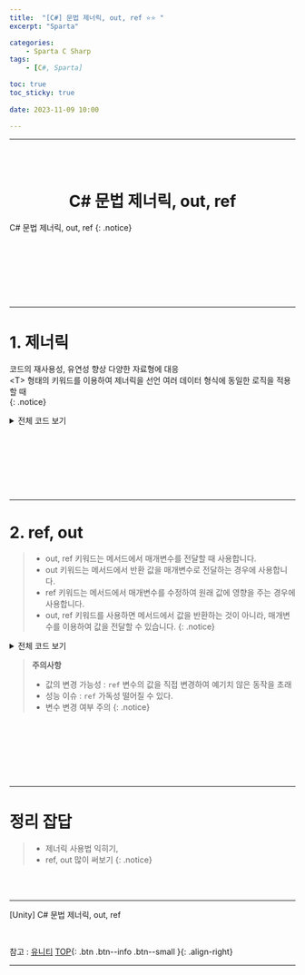 ```yaml
---
title:  "[C#] 문법 제너릭, out, ref ⭐⭐ "
excerpt: "Sparta"

categories:
    - Sparta C Sharp
tags:
    - [C#, Sparta]

toc: true
toc_sticky: true
 
date: 2023-11-09 10:00

---
```

- - -
<BR><BR>

<center><H1> C# 문법 제너릭, out, ref  </H1></center>
C# 문법 제너릭, out, ref
{: .notice}

<br><br><br><br><br><br>
- - - 

# 1. 제너릭
코드의 재사용성, 유연성 향상
다양한 자료형에 대응  
\<T> 형태의 키워드를 이용하여 제너릭을 선언
여러 데이터 형식에 동일한 로직을 적용할 때  
{: .notice}

<details>
<summary>전체 코드 보기</summary>

<div class="notice--primary" markdown="1"> 

```c# 
using System;

namespace out_ref
{
    internal class Program
    {
        class Stack<T>
        {
            private T[] elements;
            private int top;

            public Stack() {
                elements = new T[100];
                top = 0;
            }
            public void Push(T item)
            {
                elements[top++] = item; //top 0 에 item 추가 후 ++
            }
            public T Pop()
            {
                return elements[--top];
            }

            public T[] Elements
            {
                get{
                    Console.WriteLine("get");
                    return elements; }
                set
                {
                    Console.WriteLine("Set");
                    elements = value; 
                }
            }

        }
        static void Main(string[] args)
        {
            Stack<int> intStack = new Stack<int>();
            Stack<string> stringStack = new Stack<string>();
            intStack.Push(1);
            intStack.Push(2);
            intStack.Push(3);
            stringStack.Push("1");
            stringStack.Elements[1] = "2";
            Console.WriteLine(stringStack.Elements[1]);
            Console.WriteLine(intStack);

            Pair<int, string> pair1 = new Pair<int, string>(1, "One");
            pair1.Display();

            Pair<double, bool> pair2 = new Pair<double, bool>(3.14, true);
            pair2.Display();
        }
  

// 두개 이상의 제너릭
    class Pair<T1, T2>
    {
        public T1 First { get; set; }
        public T2 Second { get; set; }

        public Pair(T1 first, T2 second)
        {
            First = first;
            Second = second;
        }

        public void Display()
        {
            Console.WriteLine($"First: {First}, Second: {Second}");
        }
    }
}
```
</div>
</details>

<br><br><br><br><br><br>
- - - 

# 2. ref, out
> - out, ref 키워드는 메서드에서 매개변수를 전달할 때 사용합니다.
> - out 키워드는 메서드에서 반환 값을 매개변수로 전달하는 경우에 사용합니다.
> - ref 키워드는 메서드에서 매개변수를 수정하여 원래 값에 영향을 주는 경우에 사용합니다.
> - out, ref 키워드를 사용하면 메서드에서 값을 반환하는 것이 아니라, 매개변수를 이용하여 값을 전달할 수 있습니다.
{: .notice}

<details>
<summary>전체 코드 보기</summary>

<div class="notice--primary" markdown="1"> 

```c# 
// out 키워드 사용 예시
void Divide(int a, int b, out int quotient, out int remainder)
{
    quotient = a / b;
    remainder = a % b;
}

int quotient, remainder;
Divide(7, 3, out quotient, out remainder);
Console.WriteLine($"{quotient}, {remainder}"); // 출력 결과: 2, 1

// ref 키워드 사용 예시
void Swap(ref int a, ref int b)
{
    int temp = a;
    a = b;
    b = temp;
}

int x = 1, y = 2;
Swap(ref x, ref y);
Console.WriteLine($"{x}, {y}"); // 출력 결과: 2, 1


```
</div>
</details>

> **주의사항**
> - 값의 변경 가능성 : `ref` 변수의 값을 직접 변경하여 예기치 않은 동작을 초래
> - 성능 이슈 : `ref` 가독성 떨어질 수 있다.
> - 변수 변경 여부 주의 
{: .notice}

<br><br><br><br><br><br>
- - - 

# 정리 잡답
> - 제너릭 사용법 익히기, 
> - ref, out 많이 써보기
{: .notice}


<br><br>
- - - 

[Unity] C# 문법 제너릭, out, ref

<br>

참고 : [유니티](https://docs.unity3d.com/kr/)
[TOP](#){: .btn .btn--info .btn--small }{: .align-right}
<br>
- - -
